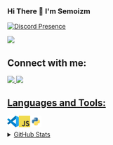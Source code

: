 ### Hi There :wave: I'm Semoizm

[![Discord Presence](https://lanyard-profile-readme.vercel.app/api/725465882402226208
                            )](https://discord.com/users/725465882402226208)

![](https://komarev.com/ghpvc/?username=Semoizm&label=PROFILE+VIEWS)

## Connect with me:
<p align="left">
<a href="https://t.me/semoizms" target"blank_"><img src="https://img.shields.io/badge/Telegram%20-7289DA.svg?&style=for-the-badge&logo=discord&logoColor=white">
 <a href="https://www.instagram.com/semoizm" target"blank_"><img src="https://img.shields.io/badge/INSTAGRAM%20-DC3175.svg?&style=for-the-badge&logo=instagram&logoColor=white">

<br />



## Languages and Tools:

<img align="left" alt="Visual Studio Code" width="26px" src="https://raw.githubusercontent.com/github/explore/80688e429a7d4ef2fca1e82350fe8e3517d3494d/topics/visual-studio-code/visual-studio-code.png"/>
<img align="left" alt="JavaScript" width="26px" src="https://raw.githubusercontent.com/github/explore/80688e429a7d4ef2fca1e82350fe8e3517d3494d/topics/javascript/javascript.png" />
<img align="left" alt="Python" width="26px" src="https://raw.githubusercontent.com/github/explore/80688e429a7d4ef2fca1e82350fe8e3517d3494d/topics/python/python.png" />

<br />
<br />

<details>
  <summary>GitHub Stats</summary>
<img src="https://github-readme-stats.vercel.app/api?username=Semoizm&count_private=true&show_icons=true&theme=dark&hide_border=true" width="%100" height="150px" alt="stats" />
</details>

[youtube]: https://www.youtube.com/Semoizm
[discord]: https://discord.com/users/725465882402226208
